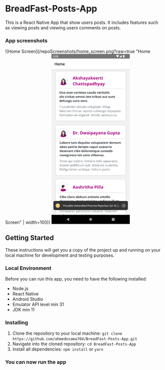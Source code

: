# BreadFast-Posts-App
This is a React Native App that show users posts. It includes features such as viewing posts and viewing users comments on posts.

### App screenshots 
![Home Screen](/repoScreenshots/home_screen.png?raw=true "Home Screen" | width=100))
<img src="/repoScreenshots/home_screen.png" width="50%" height="50%">
## Getting Started

These instructions will get you a copy of the project up and running on your local machine for development and testing purposes. 

### Local Environment 

Before you can run this app, you need to have the following installed: 
* Node.js
* React Native
* Android Studio 
* Emulator API level min 31
* JDK min 11


### Installing 
1. Clone the repository to your local machine: `git clone https://github.com/ahmedosama704/BreadFast-Posts-App.git` 
2. Navigate into the cloned repository: `cd BreadFast-Posts-App` 
3. Install all dependencies: `npm install` or `yarn` 

### You can now run the app


